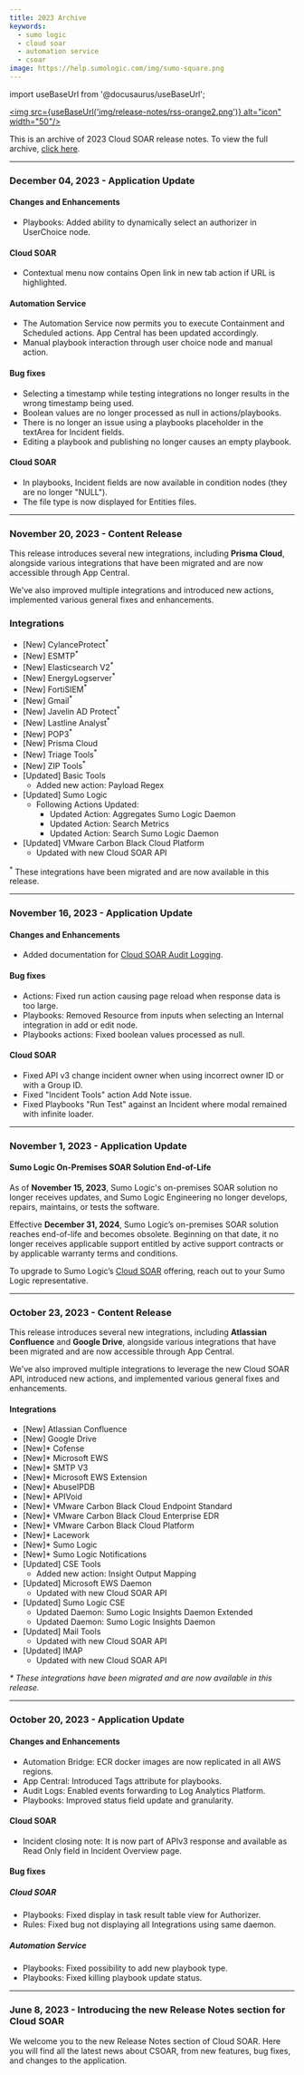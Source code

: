 ```yaml
---
title: 2023 Archive
keywords:
  - sumo logic
  - cloud soar
  - automation service
  - csoar
image: https://help.sumologic.com/img/sumo-square.png
---
```


import useBaseUrl from '@docusaurus/useBaseUrl';

<a href="https://help.sumologic.com/release-notes-csoar/rss.xml"><img src={useBaseUrl('img/release-notes/rss-orange2.png')} alt="icon" width="50"/></a>

This is an archive of 2023 Cloud SOAR release notes. To view the full archive, [click here](/release-notes-csoar/archive).

<!--truncate-->

---
### December 04, 2023 - Application Update

#### Changes and Enhancements
* Playbooks: Added ability to dynamically select an authorizer in UserChoice node.

#### Cloud SOAR
* Contextual menu now contains Open link in new tab action if URL is highlighted.

#### Automation Service
* The Automation Service now permits you to execute Containment and Scheduled actions. App Central has been updated accordingly.
* Manual playbook interaction through user choice node and manual action.

#### Bug fixes
* Selecting a timestamp while testing integrations no longer results in the wrong timestamp being used.
* Boolean values are no longer processed as null in actions/playbooks.
* There is no longer an issue using a playbooks placeholder in the textArea for Incident fields.
* Editing a playbook and publishing no longer causes an empty playbook.

#### Cloud SOAR
* In playbooks, Incident fields are now available in condition nodes (they are no longer "NULL").
* The file type is now displayed for Entities files.


---
### November 20, 2023 - Content Release

This release introduces several new integrations, including **Prisma Cloud**, alongside various integrations that have been migrated and are now accessible through App Central.  

We've also improved multiple integrations and introduced new actions, implemented various general fixes and enhancements.

### Integrations

* [New] CylanceProtect<sup>*</sup>
* [New] ESMTP<sup>*</sup>
* [New] Elasticsearch V2<sup>*</sup>
* [New] EnergyLogserver<sup>*</sup>
* [New] FortiSIEM<sup>*</sup>
* [New] Gmail<sup>*</sup>
* [New] Javelin AD Protect<sup>*</sup>
* [New] Lastline Analyst<sup>*</sup>
* [New] POP3<sup>*</sup>
* [New] Prisma Cloud
* [New] Triage Tools<sup>*</sup>
* [New] ZIP Tools<sup>*</sup>
* [Updated] Basic Tools
  * Added new action: Payload Regex
* [Updated] Sumo Logic
  * Following Actions Updated:
    * Updated Action: Aggregates Sumo Logic Daemon
    * Updated Action: Search Metrics
    * Updated Action: Search Sumo Logic Daemon
* [Updated] VMware Carbon Black Cloud Platform
  * Updated with new Cloud SOAR API

<sup>*</sup> These integrations have been migrated and are now available in this release.


---
### November 16, 2023 - Application Update

#### Changes and Enhancements
* Added documentation for [Cloud SOAR Audit Logging](/docs/platform-services/automation-service/automation-service-audit-logging/).

#### Bug fixes
* Actions: Fixed run action causing page reload when response data is too large.
* Playbooks: Removed Resource from inputs when selecting an Internal integration in add or edit node.
* Playbooks actions: Fixed boolean values processed as null.

#### Cloud SOAR
* Fixed API v3 change incident owner when using incorrect owner ID or with a Group ID.
* Fixed "Incident Tools" action Add Note issue.
* Fixed Playbooks "Run Test" against an Incident where modal remained with infinite loader.


---
### November 1, 2023 - Application Update

#### Sumo Logic On-Premises SOAR Solution End-of-Life

As of **November 15, 2023**, Sumo Logic's on-premises SOAR solution no longer receives updates, and Sumo Logic Engineering no longer develops, repairs, maintains, or tests the software.

Effective **December 31, 2024**, Sumo Logic’s on-premises SOAR solution reaches end-of-life and becomes obsolete. Beginning on that date, it no longer receives applicable support entitled by active support contracts or by applicable warranty terms and conditions.

To upgrade to Sumo Logic’s [Cloud SOAR](/docs/cloud-soar/) offering, reach out to your Sumo Logic representative.


---
### October 23, 2023 - Content Release

This release introduces several new integrations, including **Atlassian Confluence** and **Google Drive**, alongside various integrations that have been migrated and are now accessible through App Central.  

We've also improved multiple integrations to leverage the new Cloud SOAR API, introduced new actions, and implemented various general fixes and enhancements.

#### Integrations

* [New] Atlassian Confluence
* [New] Google Drive
* [New]* Cofense
* [New]* Microsoft EWS
* [New]* SMTP V3
* [New]* Microsoft EWS Extension
* [New]* AbuseIPDB
* [New]* APIVoid
* [New]* VMware Carbon Black Cloud Endpoint Standard
* [New]* VMware Carbon Black Cloud Enterprise EDR
* [New]* VMware Carbon Black Cloud Platform
* [New]* Lacework
* [New]* Sumo Logic
* [New]* Sumo Logic Notifications
* [Updated] CSE Tools
    * Added new action: Insight Output Mapping
* [Updated] Microsoft EWS Daemon
    * Updated with new Cloud SOAR API
* [Updated] Sumo Logic CSE
    * Updated Daemon: Sumo Logic Insights Daemon Extended
    * Updated Daemon: Sumo Logic Insights Daemon
* [Updated] Mail Tools
    * Updated with new Cloud SOAR API
* [Updated] IMAP
    * Updated with new Cloud SOAR API

*\* These integrations have been migrated and are now available in this release.*


---
### October 20, 2023 - Application Update

#### Changes and Enhancements
* Automation Bridge: ECR docker images are now replicated in all AWS regions.
* App Central: Introduced Tags attribute for playbooks.
* Audit Logs: Enabled events forwarding to Log Analytics Platform.
* Playbooks: Improved status field update and granularity.

#### Cloud SOAR
* Incident closing note: It is now part of APIv3 response and available as Read Only field in Incident Overview page.

#### Bug fixes

##### Cloud SOAR
* Playbooks: Fixed display in task result table view for Authorizer.
* Rules: Fixed bug not displaying all Integrations using same daemon.

##### Automation Service
* Playbooks: Fixed possibility to add new playbook type.
* Playbooks: Fixed killing playbook update status.


---
### June 8, 2023 - Introducing the new Release Notes section for Cloud SOAR

We welcome you to the new Release Notes section of Cloud SOAR. Here you will find all the latest news about CSOAR, from new features, bug fixes, and changes to the application.
